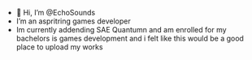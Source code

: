 - 👋 Hi, I’m @EchoSounds
- I’m an aspritring games developer
- Im currently addending SAE Quantumn and am enrolled for my bachelors is games development and i felt like this would be a good place to upload my works

